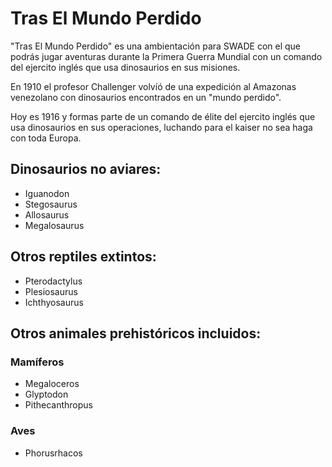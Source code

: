 # Tras El Mundo Perdido
"Tras El Mundo Perdido" es una ambientación para SWADE con el que podrás jugar aventuras durante la Primera Guerra Mundial con un comando del ejercito inglés que usa dinosaurios en sus misiones.

En 1910 el profesor Challenger volvíó de una expedición al Amazonas venezolano con dinosaurios encontrados en un "mundo perdido". 

Hoy es 1916 y formas parte de un comando de élite del ejercito inglés que usa dinosaurios en sus operaciones, luchando para el kaiser no sea haga con toda Europa.


## Dinosaurios no aviares:
* Iguanodon
* Stegosaurus
* Allosaurus
* Megalosaurus

## Otros reptiles extintos:
* Pterodactylus
* Plesiosaurus
* Ichthyosaurus

## Otros animales prehistóricos incluidos:

### Mamíferos
* Megaloceros
* Glyptodon
* Pithecanthropus

### Aves
* Phorusrhacos
